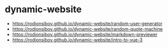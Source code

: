 # dynamic-website

- https://rodionsibov.github.io/dynamic-website/random-user-generator
- https://rodionsibov.github.io/dynamic-website/random-quote-machine
- https://rodionsibov.github.io/dynamic-website/markdown-previewer
- https://rodionsibov.github.io/dynamic-website/intro-to-vue-3


